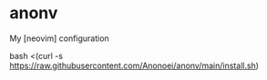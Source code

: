 # anonv
 My [neovim] configuration

bash <(curl -s https://raw.githubusercontent.com/Anonoei/anonv/main/install.sh)
